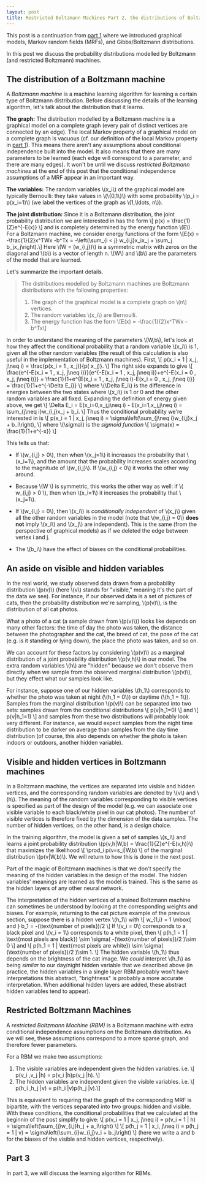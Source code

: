 ```yaml
---
layout: post
title: Restricted Boltzmann Machines Part 2, the distributions of Boltzmann machines
---
```


This post is a continuation from [part 1](https://lane203j.github.io/rbm/) where we introduced graphical models, Markov random fields (MRFs), and Gibbs/Boltzmann distributions.

In this post we discuss the probability distributions modelled by Boltzmann (and restricted Boltzmann) machines. 

## The distribution of a Boltzmann machine

A *Boltzmann machine* is a machine learning algorithm for learning a certain type of Boltzmann distribution. Before discussing the details of the learning algorithm, let's talk about the distribution that it learns.

**The graph:** The distribution modelled by a Boltzmann machine is a graphical model on a complete graph (every pair of distinct vertices are connected by an edge). The local Markov property of a graphical model on a complete graph is vacuous (cf. our  definition of the local Markov property in [part 1](https://lane203j.github.io/rbm/)). This means there aren't any assumptions about conditional independence built into the model. It also means that there are many parameters to be learned (each edge will correspond to a parameter, and there are many edges). It won't be until we discuss *restricted Boltzmann machines* at the end of this post that the conditional independence assumptions of a MRF appear in an important way.

**The variables:** The random variables \\(x\_i\\) of the graphical model are typically Bernoulli: they take values in \\(\\{0,1\\}\\) with some probability \\(p\_i = p(x\_i=1)\\) (we label the vertices of the graph as \\(1,\ldots, n\\)).

**The joint distribution:** Since it is a Boltzmann distribution, the joint probability distribution we are interested in has the form
\\[
p(x) = \frac{1}{Z}e^{-E(x)}
\\]
and is completely determined by the energy function \\(E\\).  For a Boltzmann machine, we consider energy functions of the form 
\\[E(x) = -\frac{1}{2}x^TWx -b^Tx = -\left(\sum\_{i < j} w\_{i,j}x\_ix\_j + \sum\_j b\_jx\_j\right).\\] 
Here \\(W =  (w\_{i,j})\\) is a symmetric matrix with zeros on the diagonal and \\(b\\) is a vector of length n.  \\(W\\) and \\(b\\) are the parameters of the model that are learned.

Let's summarize the important details.

> The distributions modelled by Boltzmann machines are Boltzmann distributions with the following properties:
> 1. The graph of the graphical model is a complete graph on \\(n\\) vertices.
> 2. The random variables \\(x\_i\\) are Bernoulli.
> 3. The energy function has the form
> \\[E(x) = -\frac{1}{2}x^TWx -b^Tx\\]

In order to understand the meaning of the parameters \\(W,b\\), let's look at how they affect the conditional probability that a random variable \\(x\_i\\) is 1, given all the other random variables (the result of this calculation is also useful in the implementation of Boltzmann machines). First,
\\[
p(x\_i = 1 | x\_j, j\neq i) = \frac{p(x\_i = 1 , x\_j)}{p( x\_j)}.
\\]
The right side expands to give
\\[
\frac{e^{-E(x\_i = 1 , x\_j, j\neq i)}}{e^{-E(x\_i = 1 , x\_j, j\neq i)}+e^{-E(x\_i = 0 , x\_j, j\neq i)}} = \frac{1}{1+e^{E(x\_i = 1 , x\_j, j\neq i)-E(x\_i = 0 , x\_j, j\neq i)}} = \frac{1}{1+e^{-\Delta E_i}}
\\]
where \\(\Delta E\_i\\) is the difference in energies between the two states where \\(x\_i\\) is 1 or 0 and the other random variables are all fixed. Expanding the definition of energy given above, we get
\\[
\Delta E_i = E(x\_i=0,x\_j,j\neq i) - E(x\_i=1,x\_j,j\neq i) = \sum\_{j\neq i}w\_{i,j}x_j + b_i.
\\]
Thus the conditional probability we're interested in is
\\[
p(x\_i = 1 | x\_j, j\neq i) = \sigma\left(\sum\_{j\neq i}w\_{i,j}x_j + b_i\right),
\\]
where \\(\sigma\\) is the *sigmoid function*
\\[
\sigma(x) = \frac{1}{1+e^{-x}}
\\]

This tells us that:

- If \\(w\_{i,j} > 0\\), then when \\(x\_j=1\\) it increases the probability that \\(x\_i=1\\), and the amount that the probability increases scales according to the magnitude of \\(w\_{i,j}\\). If \\(w\_{i,j} < 0\\) it works the other way around.
- Because \\(W \\) is symmetric, this works the other way as well: if \\( w\_{i,j} > 0 \\), then when \\(x\_i=1\\) it increases the probability that \\(x\_j=1\\).

- If \\(w\_{i,j} = 0\\), then \\(x\_i\\) is *conditionally independent* of \\(x\_j\\) given all the other random variables in the model (note that \\(w\_{i,j} = 0\\) **does not** imply \\(x\_i\\) and \\(x\_j\\) are independent). This is the same (from the perspective of graphical models) as if we deleted the edge between vertex i and j.

- The \\(b\_i\\) have the effect of biases on the conditional probabilities.


## An aside on visible and hidden variables

In the real world, we study observed data drawn from a probability distribution \\(p(v)\\) (here \\(v\\) stands for "visible," meaning it's the part of the data we see). For instance, if our observed data is a set of pictures of cats, then the probability distribution we're sampling, \\(p(v)\\), is the distribution of all cat photos. 

What a photo of a cat (a sample drawn from \\(p(v)\\)) looks like depends on many other factors: the time of day the photo was taken, the distance between the photographer and the cat, the breed of cat, the pose of the cat (e.g. is it standing or lying down), the place the photo was taken, and so on. 

We can account for these factors by considering  \\(p(v)\\) as a marginal distribution of a joint probability distribution \\(p(v,h)\\) in our model. The extra random variables \\(h\\) are "hidden" because we don't observe them directly when we sample from the observed marginal distribution \\(p(v)\\), but they effect what our samples look like. 

For instance, suppose one of our hidden variables \\(h\_1\\) corresponds to whether the photo was taken at night (\\(h\_1 = 0\\)) or daytime (\\(h\_1 = 1\\)). Samples from the marginal distribution \\(p(v)\\) can be separated into two sets: samples drawn from  the conditional distributions
\\[
p(v|h\_1=0)
\\]
and 
\\[
p(v|h\_1=1)
\\]
and samples from these two distributions will probably look very different. For instance, we would expect samples from the night time distribution to be darker on average than samples from the day time distribution (of course, this also depends on whether the photo is taken indoors or outdoors,  another hidden variable). 

## Visible and hidden vertices in Boltzmann machines

In a Boltzmann machine, the vertices are separated into visible and hidden vertices, and the corresponding random variables are denoted by \\(v\\) and \\(h\\). The meaning of the random variables corresponding to visible vertices is specified as part of the design of the model (e.g. we can associate one visible variable to each black/white pixel in our cat photos). The number of visible vertices is therefore fixed by the dimension of the data samples. The number of hidden vertices, on the other hand, is a design choice.

In the training algorithm, the model is given a set of samples \\(s\_i\\) and learns a joint probability distribution \\(p(v,h|W,b) = \frac{1}{Z}e^{-E(v,h)}\\) that maximizes the likelihood 
\\[
 \prod_i p(v=s\_i|W,b) 
\\]
of the marginal distribution \\(p(v|W,b)\\). We will return to how this is done in the next post.

Part of the magic of Boltzmann machines is that we don't specify the meaning of the hidden variables in the design of the model. The hidden variables' meanings are learned as the model is trained.  This is the same as the hidden layers of any other neural network.  

The interpretation of the hidden vertices of a trained Boltzmann machine can sometimes be understood by looking at the corresponding weights and biases. For example, returning to the cat picture example of the previous section, suppose there is a hidden vertex \\(h\_1\\) with 
\\[
w\_{1,i} = 1 \mbox{ and } b\_1 = -(\text{number of pixels})/2
\\]
If \\(v\_i = 0\\) corresponds to a black pixel and \\(v\_i = 1\\) corresponds to a white pixel, then 
\\[
p(h\_1 = 1 | \text{most pixels are black}) \sim \sigma(  -(\text{number of pixels})/2 )\sim 0
\\]
and
\\[ 
p(h\_1 = 1 | \text{most pixels are white}) \sim \sigma(  (\text{number of pixels})/2 )\sim 1.
\\]
The hidden variable \\(h\_1\\) thus depends on the brightness of the cat image. We *could* interpret \\(h\_1\\) as being *similar* to our day/night hidden variable that we described above (in practice, the hidden variables in a single layer RBM probably won't have interpretations this abstract, "brightness" is probably a more accurate interpretation. When additional hidden layers are added, these abstract hidden variables tend to appear).

## Restricted Boltzmann Machines

A *restricted Boltzmann Machine (RBM)* is a Boltzmann machine with extra conditional independence assumptions on the Boltzmann distribution. As we will see, these assumptions correspond to a more sparse graph, and therefore fewer parameters. 

For a RBM we make two assumptions:

1. The visible variables are independent given the hidden variables. i.e.
\\[ p(v\_i ,v\_j  |h) =  p(v\_i |h)p(v\_j  |h).  \\]
2. The hidden variables are independent given the visible variables. i.e.
\\[ p(h\_i ,h\_j  |v) =  p(h\_i |v)p(h\_j  |v).\\]

This is equivalent to requiring that the graph of the corresponding MRF is bipartite, with the vertices separated into two groups: hidden and visible. With these conditions, the conditional probabilities that we calculated at the beginnin of the post simplify to give:
\\[
p(v\_i = 1 | x\_j, j\neq i) = p(v\_i = 1 | h) =  \sigma\left(\sum\_{j}w\_{i,j}h_j + a_i\right)
\\]
\\[
p(h\_j = 1 | x\_i, j\neq i) = p(h\_j = 1 | v) =  \sigma\left(\sum\_{i}w\_{i,j}v_i + b_j\right)
\\]
(here we write a and b for the biases of the visible and hidden vertices, respectively).

## Part 3

In part 3, we will discuss the learning algorithm for RBMs.

